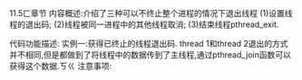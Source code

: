 11.5ㄈ章节
内容概述:介绍了三种可以不终止整个进程的情况下退出线程
(1)设置线程的退出码;
(2)线程被同一进程中的其他线程取消;
(3)结束线程pthread_exit.

代码功能描述:
实例一:获得已终止的线程退出码.
thread 1和thread 2退出的方式并不相同,但是都做到了将线程中的数据传到了主线程,通过pthread_join函数可以获得这个数据.ㄎㄍ
注意事项:
